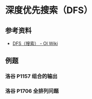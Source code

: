 # 深度优先搜索（DFS）

## 参考资料

- [DFS（搜索） - OI Wiki](https://oi-wiki.org/search/dfs/)

## 例题

### 洛谷 P1157 组合的输出

<Problem id="P1157" />

### 洛谷 P1706 全排列问题

<Problem id="P1706" />
